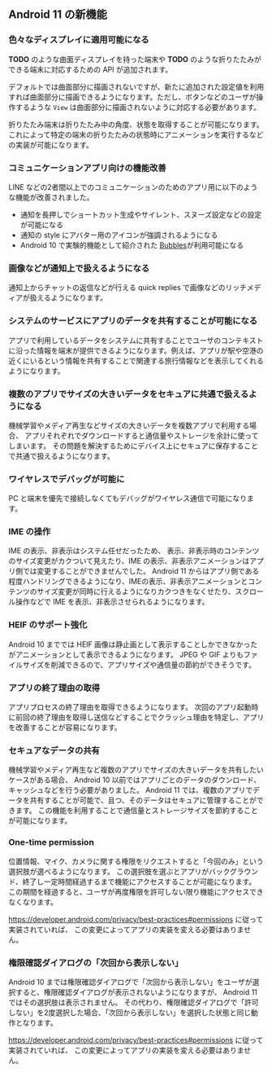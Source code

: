 ## Android 11 の新機能

### 色々なディスプレイに適用可能になる

**TODO** のような曲面ディスプレイを持った端末や **TODO** のような折りたたみができる端末に対応するための API が追加されます。

デフォルトでは曲面部分に描画されないですが、新たに追加された設定値を利用すれば曲面部分に描画できるようになります。ただし、ボタンなどのユーザが操作するような `View` は曲面部分に描画されないように対応する必要があります。

折りたたみ端末は折りたたみ中の角度、状態を取得することが可能になります。
これによって特定の端末の折りたたみの状態時にアニメーションを実行するなどの実装が可能になります。

### コミュニケーションアプリ向けの機能改善

LINE などの2者間以上でのコミュニケーションのためのアプリ用に以下のような機能が改善されました。

* 通知を長押しでショートカット生成やサイレント、スヌーズ設定などの設定が可能になる
* 通知の style にアバター用のアイコンが強調されるようになる
* Android 10 で実験的機能として紹介された [Bubbles](https://developer.android.com/guide/topics/ui/bubbles)が利用可能になる

### 画像などが通知上で扱えるようになる

通知上からチャットの返信などが行える quick replies で画像などのリッチメディアが扱えるようになります。

### システムのサービスにアプリのデータを共有することが可能になる

アプリで利用しているデータをシステムに共有することでユーザのコンテキストに沿った情報を端末が提供できるようになります。例えば、アプリが駅や空港の近くにいるという情報を共有することで関連する旅行情報などを表示してくれるようになります。

### 複数のアプリでサイズの大きいデータをセキュアに共通で扱えるようになる

機械学習やメディア再生などサイズの大きいデータを複数アプリで利用する場合、
アプリそれぞれでダウンロードすると通信量やストレージを余計に使ってしまいます。
その問題を解決するためにデバイス上にセキュアに保存することで共通で扱えるようになります。

### ワイヤレスでデバッグが可能に

PC と端末を優先で接続しなくてもデバッグがワイヤレス通信で可能になります。

### IME の操作

IME の表示、非表示はシステム任せだったため、
表示、非表示時のコンテンツのサイズ変更がカクついて見えたり、IME の表示、非表示アニメーションはアプリ側では変更することができませんでした。
Android 11 からはアプリ側である程度ハンドリングできるようになり、IMEの表示、非表示アニメーションとコンテンツのサイズ変更が同時に行えるようになりカクつきをなくせたり、スクロール操作などで IME を表示、非表示させられるようになります。

### HEIF のサポート強化

Android 10 まででは HEIF 画像は静止画として表示することしかできなかったがアニメーションとして表示できるようになります。
JPEG や GIF よりもファイルサイズを削減できるので、アプリサイズや通信量の節約ができそうです。

### アプリの終了理由の取得

アプリプロセスの終了理由を取得できるようになります。
次回のアプリ起動時に前回の終了理由を取得し送信などすることでクラッシュ理由を特定し、アプリを改善することが容易になります。

### セキュアなデータの共有

機械学習やメディア再生など複数のアプリでサイズの大きいデータを共有したいケースがある場合、
Android 10 以前ではアプリごとのデータのダウンロード、キャッシュなどを行う必要がありました。
Android 11 では、複数のアプリでデータを共有することが可能で、且つ、そのデータはセキュアに管理することができます。
この機能を利用することで通信量とストレージサイズを節約することが可能になります。

### One-time permission

位置情報、マイク、カメラに関する権限をリクエストすると「今回のみ」という選択肢が選べるようになります。
この選択肢を選ぶとアプリがバックグラウンド、終了し一定時間経過するまで機能にアクセスすることが可能になります。
この期間を経過すると、ユーザが再度権限を許可しない限り機能にアクセスできなくなります。

https://developer.android.com/privacy/best-practices#permissions に従って実装されていれば、
この変更によってアプリの実装を変える必要はありません。

### 権限確認ダイアログの「次回から表示しない」

Android 10 までは権限確認ダイアログで「次回から表示しない」をユーザが選択すると、権限確認ダイアログが表示されないようになりますが、
Android 11 ではその選択肢は表示されません。
その代わり、権限確認ダイアログで「許可しない」を2度選択した場合、「次回から表示しない」を選択した状態と同じ動作となります。

https://developer.android.com/privacy/best-practices#permissions に従って実装されていれば、
この変更によってアプリの実装を変える必要はありません。
